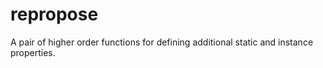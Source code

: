 # repropose
A pair of higher order functions for defining additional static and instance properties.
